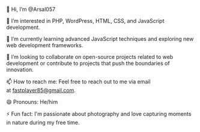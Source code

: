 👋 Hi, I’m @Arsal057

👀 I’m interested in PHP, WordPress, HTML, CSS, and JavaScript development.

🌱 I’m currently learning advanced JavaScript techniques and exploring new web development frameworks.

💞️ I’m looking to collaborate on open-source projects related to web development or contribute to projects that push the boundaries of innovation.

📫 How to reach me: Feel free to reach out to me via email at fastplayer85@gmail.com.

😄 Pronouns: He/him

⚡ Fun fact: I'm passionate about photography and love capturing moments in nature during my free time.
